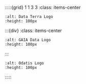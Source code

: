 :::::{grid} 1 1 3 3
:class: items-center

```{image} https://gitlab.ifremer.fr/odatis-public/vre/config/raw/main/logos/logo_data_terra-transparent.svg
:alt: Data Terra Logo
:height: 100px
````

:::{div}
:class: items-center
```{image} https://gitlab.ifremer.fr/odatis-public/vre/config/raw/main/logos/logo_gaia_data-transparent.svg
:alt: GAIA Data Logo
:height: 100px
```
:::

```{image} https://gitlab.ifremer.fr/odatis-public/vre/config/raw/main/logos/logo_odatis-transparent.svg
:alt: Odatis Logo
:height: 100px
```

:::::